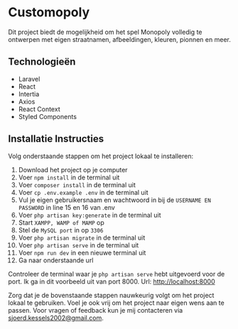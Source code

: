 # Customopoly

Dit project biedt de mogelijkheid om het spel Monopoly volledig te ontwerpen met eigen straatnamen, afbeeldingen, kleuren, pionnen en meer.

## Technologieën
- Laravel
- React
- Intertia
- Axios
- React Context
- Styled Components

## Installatie Instructies
Volg onderstaande stappen om het project lokaal te installeren:

1. Download het project op je computer
2. Voer `npm install` in de terminal uit
3. Voer `composer install` in de terminal uit
4. Voer `cp .env.example .env` in de terminal uit
5. Vul je eigen gebruikersnaam en wachtwoord in bij de `USERNAME EN PASSWORD` in line 15 en 16 van .env
6. Voer `php artisan key:generate` in de terminal uit
7. Start `XAMPP, WAMP of MAMP` op
8. Stel de `MySQL port` in op `3306`
9. Voer `php artisan migrate` in de terminal uit
10. Voer `php artisan serve` in de terminal uit
11. Voer `npm run dev` in een nieuwe terminal uit
12. Ga naar onderstaande url

Controleer de terminal waar je `php artisan serve` hebt uitgevoerd voor de port. Ik ga in dit voorbeeld uit van port 8000.
Url: [http://localhost:8000](http://localhost:8000)

Zorg dat je de bovenstaande stappen nauwkeurig volgt om het project lokaal te gebruiken. Voel je ook vrij om het project naar eigen wens aan te passen. Voor vragen of feedback kun je mij contacteren via [sjoerd.kessels2002@gmail.com](sjoerd.kessels2002@gmail.com).